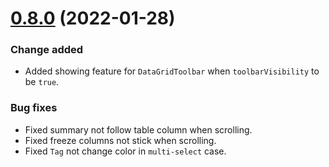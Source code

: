 # [0.8.0]() (2022-01-28)

### Change added

* Added showing feature for `DataGridToolbar` when `toolbarVisibility` to be `true`.

### Bug fixes

* Fixed summary not follow table column when scrolling.
* Fixed freeze columns not stick when scrolling.
* Fixed `Tag` not change color in `multi-select` case.
